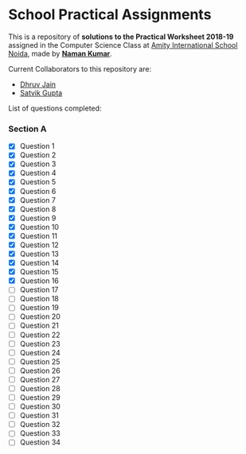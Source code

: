 # School Practical Assignments
This is a repository of **solutions to the Practical Worksheet 2018-19** assigned in the Computer Science Class at [Amity International School Noida](http://www.amity.edu/ais/noida/), made by [**Naman Kumar**](http://github.com/namancode).

Current Collaborators to this repository are:
* [Dhruv Jain](http://github.com/arcanemagic)
* [Satvik Gupta](http://github.com/satvikg2002)

List of questions completed:
### Section A
- [x] Question 1
- [x] Question 2
- [x] Question 3
- [x] Question 4
- [x] Question 5
- [x] Question 6
- [x] Question 7
- [x] Question 8
- [x] Question 9
- [x] Question 10
- [x] Question 11
- [x] Question 12
- [x] Question 13
- [x] Question 14
- [x] Question 15
- [x] Question 16
- [ ] Question 17
- [ ] Question 18
- [ ] Question 19
- [ ] Question 20
- [ ] Question 21
- [ ] Question 22
- [ ] Question 23
- [ ] Question 24
- [ ] Question 25
- [ ] Question 26
- [ ] Question 27
- [ ] Question 28
- [ ] Question 29
- [ ] Question 30
- [ ] Question 31
- [ ] Question 32
- [ ] Question 33
- [ ] Question 34
